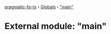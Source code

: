 [pragmatic-fp-ts](../README.md) › [Globals](../globals.md) › ["main"](_main_.md)

# External module: "main"



